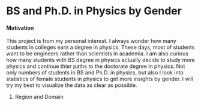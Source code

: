 # BS and Ph.D. in Physics by Gender

#### Motivation
This project is from my personal interest. I always wonder how many students in colleges earn a degree in physics. 
These days, most of students want to be engineers rather than scientists in academia. 
I am also curious how many students with BS degree in physics actually decide to study more physics and continue thier paths to the doctorate degree in physics. 
Not only numbers of students in BS and Ph.D. in physics, but also I look into statistics of female students in physics to get more insights by gender.
I will try my best to visualize the data as clear as possible.

1. Region and Domain 
